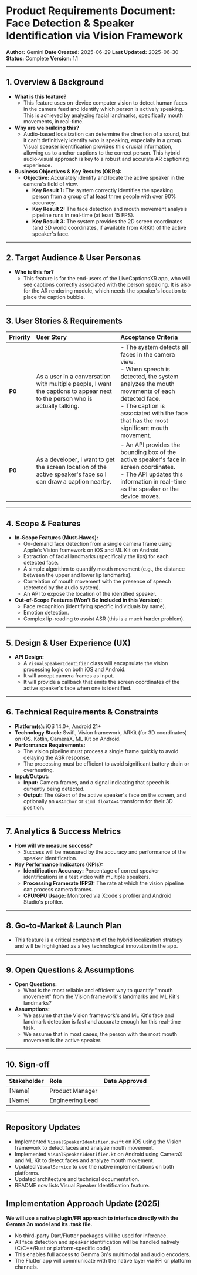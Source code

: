 # Product Requirements Document: Face Detection & Speaker Identification via Vision Framework

**Author:** Gemini
**Date Created:** 2025-06-29
**Last Updated:** 2025-06-30
**Status:** Complete
**Version:** 1.1

---

## 1. Overview & Background

*   **What is this feature?**
    *   This feature uses on-device computer vision to detect human faces in the camera feed and identify which person is actively speaking. This is achieved by analyzing facial landmarks, specifically mouth movements, in real-time.
*   **Why are we building this?**
    *   Audio-based localization can determine the direction of a sound, but it can't definitively identify *who* is speaking, especially in a group. Visual speaker identification provides this crucial information, allowing us to anchor captions to the correct person. This hybrid audio-visual approach is key to a robust and accurate AR captioning experience.
*   **Business Objectives & Key Results (OKRs):**
    *   **Objective:** Accurately identify and locate the active speaker in the camera's field of view.
        *   **Key Result 1:** The system correctly identifies the speaking person from a group of at least three people with over 90% accuracy.
        *   **Key Result 2:** The face detection and mouth movement analysis pipeline runs in real-time (at least 15 FPS).
        *   **Key Result 3:** The system provides the 2D screen coordinates (and 3D world coordinates, if available from ARKit) of the active speaker's face.

---

## 2. Target Audience & User Personas

*   **Who is this for?**
    *   This feature is for the end-users of the LiveCaptionsXR app, who will see captions correctly associated with the person speaking. It is also for the AR rendering module, which needs the speaker's location to place the caption bubble.

---

## 3. User Stories & Requirements

| Priority | User Story                                                                                             | Acceptance Criteria                                                                                                                                                              |
| :------- | :----------------------------------------------------------------------------------------------------- | :------------------------------------------------------------------------------------------------------------------------------------------------------------------------------- |
| **P0**   | As a user in a conversation with multiple people, I want the captions to appear next to the person who is actually talking. | - The system detects all faces in the camera view. <br> - When speech is detected, the system analyzes the mouth movements of each detected face. <br> - The caption is associated with the face that has the most significant mouth movement. |
| **P0**   | As a developer, I want to get the screen location of the active speaker's face so I can draw a caption nearby. | - An API provides the bounding box of the active speaker's face in screen coordinates. <br> - The API updates this information in real-time as the speaker or the device moves. |

---

## 4. Scope & Features

*   **In-Scope Features (Must-Haves):**
    *   On-demand face detection from a single camera frame using Apple's Vision framework on iOS and ML Kit on Android.
    *   Extraction of facial landmarks (specifically the lips) for each detected face.
    *   A simple algorithm to quantify mouth movement (e.g., the distance between the upper and lower lip landmarks).
    *   Correlation of mouth movement with the presence of speech (detected by the audio system).
    *   An API to expose the location of the identified speaker.
*   **Out-of-Scope Features (Won't Be Included in this Version):**
    *   Face recognition (identifying specific individuals by name).
    *   Emotion detection.
    *   Complex lip-reading to assist ASR (this is a much harder problem).

---

## 5. Design & User Experience (UX)

*   **API Design:**
    *   A `VisualSpeakerIdentifier` class will encapsulate the vision processing logic on both iOS and Android.
    *   It will accept camera frames as input.
    *   It will provide a callback that emits the screen coordinates of the active speaker's face when one is identified.

---

## 6. Technical Requirements & Constraints

*   **Platform(s):** iOS 14.0+, Android 21+
*   **Technology Stack:** Swift, Vision framework, ARKit (for 3D coordinates) on iOS. Kotlin, CameraX, ML Kit on Android.
*   **Performance Requirements:**
    *   The vision pipeline must process a single frame quickly to avoid delaying the ASR response.
    *   The processing must be efficient to avoid significant battery drain or overheating.
*   **Input/Output:**
    *   **Input:** Camera frames, and a signal indicating that speech is currently being detected.
    *   **Output:** The `CGRect` of the active speaker's face on the screen, and optionally an `ARAnchor` or `simd_float4x4` transform for their 3D position.

---

## 7. Analytics & Success Metrics

*   **How will we measure success?**
    *   Success will be measured by the accuracy and performance of the speaker identification.
*   **Key Performance Indicators (KPIs):**
    *   **Identification Accuracy:** Percentage of correct speaker identifications in a test video with multiple speakers.
    *   **Processing Framerate (FPS):** The rate at which the vision pipeline can process camera frames.
    *   **CPU/GPU Usage:** Monitored via Xcode's profiler and Android Studio's profiler.

---

## 8. Go-to-Market & Launch Plan

*   This feature is a critical component of the hybrid localization strategy and will be highlighted as a key technological innovation in the app.

---

## 9. Open Questions & Assumptions

*   **Open Questions:**
    *   What is the most reliable and efficient way to quantify "mouth movement" from the Vision framework's landmarks and ML Kit's landmarks?
*   **Assumptions:**
    *   We assume that the Vision framework's and ML Kit's face and landmark detection is fast and accurate enough for this real-time task.
    *   We assume that in most cases, the person with the most mouth movement is the active speaker.

---

## 10. Sign-off

| Stakeholder       | Role                | Date Approved |
| :---------------- | :------------------ | :------------ |
| [Name]            | Product Manager     |               |
| [Name]            | Engineering Lead    |               |

---

## Repository Updates

- Implemented `VisualSpeakerIdentifier.swift` on iOS using the Vision framework to detect faces and analyze mouth movement.
- Implemented `VisualSpeakerIdentifier.kt` on Android using CameraX and ML Kit to detect faces and analyze mouth movement.
- Updated `VisualService` to use the native implementations on both platforms.
- Updated architecture and technical documentation.
- README now lists Visual Speaker Identification feature.

## Implementation Approach Update (2025)

**We will use a native plugin/FFI approach to interface directly with the Gemma 3n model and its .task file.**
- No third-party Dart/Flutter packages will be used for inference.
- All face detection and speaker identification will be handled natively (C/C++/Rust or platform-specific code).
- This enables full access to Gemma 3n's multimodal and audio encoders.
- The Flutter app will communicate with the native layer via FFI or platform channels.

